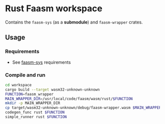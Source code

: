 # Rust Faasm workspace

Contains the `faasm-sys` (as a **submodule**) and `faasm-wrapper` crates.

## Usage

### Requirements

* See [faasm-sys](https://github.com/mfournial/faasm-sys#requirements) requirements

### Compile and run

```bash
cd workspace
cargo build --target wasm32-unknown-unknown
FUNCTION=faasm_wrapper
MAIN_WRAPPER_DIR=/usr/local/code/faasm/wasm/rust/$FUNCTION
mkdir -p MAIN_WRAPPER_DIR
cp target/wasm32-unknown-unknown/debug/faasm-wrapper.wasm $MAIN_WRAPPER_DIR/function.wasm
codegen_func rust $FUNCTION
simple_runner rust $FUNCTION
```
